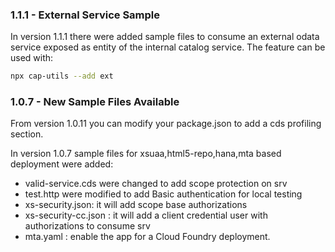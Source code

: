 ### 1.1.1 - External Service Sample
In version 1.1.1 there were added sample files to consume an external odata service exposed as entity of the internal catalog service.
The feature can be used with:
```sh
npx cap-utils --add ext
```

### 1.0.7 - New Sample Files Available
From version 1.0.11 you can modify your package.json to add a cds profiling section.

In version 1.0.7 sample files for xsuaa,html5-repo,hana,mta based deployment were added:
- valid-service.cds were changed to add scope protection on srv
- test.http were modified to add Basic authentication for local testing
- xs-security.json: it will add scope base authorizations
- xs-security-cc.json : it will add a client credential user with authorizations to consume srv
- mta.yaml : enable the app for a Cloud Foundry deployment. 



